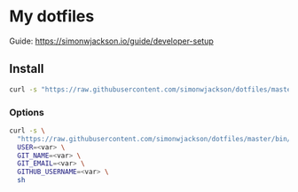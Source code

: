 # My dotfiles

Guide: https://simonwjackson.io/guide/developer-setup

## Install

```bash
curl -s "https://raw.githubusercontent.com/simonwjackson/dotfiles/master/bin/setup/setup" | sh
```
### Options

```bash
curl -s \
  "https://raw.githubusercontent.com/simonwjackson/dotfiles/master/bin/setup/setup" | \
  USER=<var> \
  GIT_NAME=<var> \
  GIT_EMAIL=<var> \
  GITHUB_USERNAME=<var> \
  sh
```

